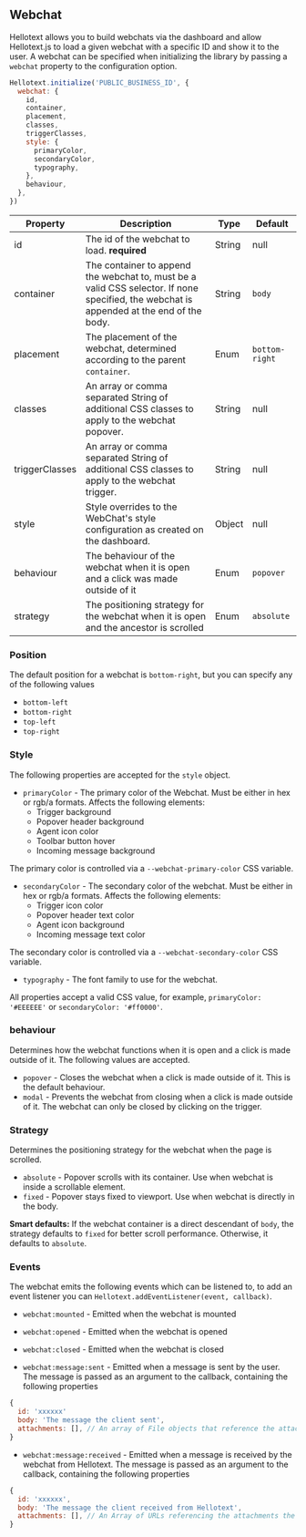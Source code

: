## Webchat

Hellotext allows you to build webchats via the dashboard and allow Hellotext.js to load a given webchat with
a specific ID and show it to the user. A webchat can be specified when initializing the library by passing a `webchat` property
to the configuration option.

```js
Hellotext.initialize('PUBLIC_BUSINESS_ID', {
  webchat: {
    id,
    container,
    placement,
    classes,
    triggerClasses,
    style: {
      primaryColor,
      secondaryColor,
      typography,
    },
    behaviour,
  },
})
```

| Property       | Description                                                                                                                              | Type   | Default        |
| -------------- | ---------------------------------------------------------------------------------------------------------------------------------------- | ------ | -------------- |
| id             | The id of the webchat to load. **required**                                                                                              | String | null           |
| container      | The container to append the webchat to, must be a valid CSS selector. If none specified, the webchat is appended at the end of the body. | String | `body`         |
| placement      | The placement of the webchat, determined according to the parent `container`.                                                            | Enum   | `bottom-right` |
| classes        | An array or comma separated String of additional CSS classes to apply to the webchat popover.                                            | String | null           |
| triggerClasses | An array or comma separated String of additional CSS classes to apply to the webchat trigger.                                            | String | null           |
| style          | Style overrides to the WebChat's style configuration as created on the dashboard.                                                        | Object | null           |
| behaviour      | The behaviour of the webchat when it is open and a click was made outside of it                                                          | Enum   | `popover`      |
| strategy       | The positioning strategy for the webchat when it is open and the ancestor is scrolled                                                    | Enum   | `absolute`     |

### Position

The default position for a webchat is `bottom-right`, but you can specify any of the following values

- `bottom-left`
- `bottom-right`
- `top-left`
- `top-right`

### Style

The following properties are accepted for the `style` object.

- `primaryColor` - The primary color of the Webchat. Must be either in hex or rgb/a formats. Affects the following elements:
  - Trigger background
  - Popover header background
  - Agent icon color
  - Toolbar button hover
  - Incoming message background

The primary color is controlled via a `--webchat-primary-color` CSS variable.

- `secondaryColor` - The secondary color of the webchat. Must be either in hex or rgb/a formats. Affects the following elements:
  - Trigger icon color
  - Popover header text color
  - Agent icon background
  - Incoming message text color

The secondary color is controlled via a `--webchat-secondary-color` CSS variable.

- `typography` - The font family to use for the webchat.

All properties accept a valid CSS value, for example, `primaryColor: '#EEEEEE'` or `secondaryColor: '#ff0000'`.

### behaviour

Determines how the webchat functions when it is open and a click is made outside of it. The following values are accepted.

- `popover` - Closes the webchat when a click is made outside of it. This is the default behaviour.
- `modal` - Prevents the webchat from closing when a click is made outside of it. The webchat can only be closed by clicking on the trigger.

### Strategy

Determines the positioning strategy for the webchat when the page is scrolled.

- `absolute` - Popover scrolls with its container. Use when webchat is inside a scrollable element.
- `fixed` - Popover stays fixed to viewport. Use when webchat is directly in the body.

**Smart defaults:** If the webchat container is a direct descendant of `body`, the strategy defaults to `fixed` for better scroll performance. Otherwise, it defaults to `absolute`.

### Events

The webchat emits the following events which can be listened to, to add an event listener you can `Hellotext.addEventListener(event, callback)`.

- `webchat:mounted` - Emitted when the webchat is mounted
- `webchat:opened` - Emitted when the webchat is opened
- `webchat:closed` - Emitted when the webchat is closed

- `webchat:message:sent` - Emitted when a message is sent by the user. The message is passed as an argument to the callback, containing the following properties

```javascript
{
  id: 'xxxxxx'
  body: 'The message the client sent',
  attachments: [], // An array of File objects that reference the attachments the user sent.
}
```

- `webchat:message:received` - Emitted when a message is received by the webchat from Hellotext. The message is passed as an argument to the callback, containing the following properties

```javascript
{
  id: 'xxxxxx',
  body: 'The message the client received from Hellotext',
  attachments: [], // An Array of URLs referencing the attachments the user received.
}
```
